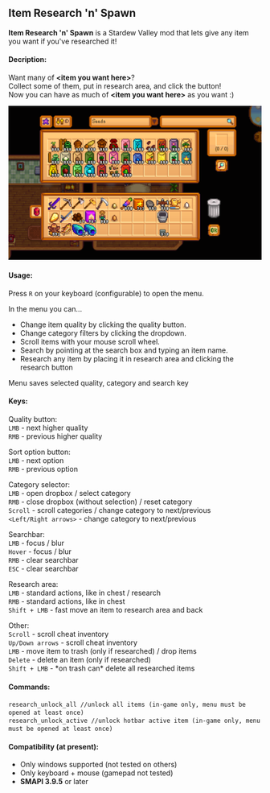 ## Item Research 'n' Spawn

**Item Research 'n' Spawn** is a Stardew Valley mod that lets give any item you want if you've researched it!

#### Decription:

Want many of **\<item you want here>**?    
Collect some of them, put in research area, and click the button!    
Now you can have as much of **\<item you want here>** as you want :)

![](screenshot.png)

#### Usage:
Press `R` on your keyboard (configurable) to open the menu.

In the menu you can...
+ Change item quality by clicking the quality button.
+ Change category filters by clicking the dropdown.
+ Scroll items with your mouse scroll wheel.
+ Search by pointing at the search box and typing an item name.
+ Research any item by placing it in research area and clicking the research button

Menu saves selected quality, category and search key

#### Keys:
Quality button:   
`LMB` - next higher quality   
`RMB` - previous higher quality   

Sort option button:   
`LMB` - next option   
`RMB` - previous option

Category selector:   
`LMB` - open dropbox / select category    
`RMB` - close dropbox (without selection) / reset category   
`Scroll` - scroll categories / change category to next/previous   
`<Left/Right arrows>` - change category to next/previous

Searchbar:  
`LMB` - focus / blur    
`Hover` - focus / blur    
`RMB` - clear searchbar   
`ESC` - clear searchbar   

Research area:   
`LMB` - standard actions, like in chest / research    
`RMB` - standard actions, like in chest     
`Shift + LMB` - fast move an item to research area and back  

Other:   
`Scroll` - scroll cheat inventory   
`Up/Down arrows` - scroll cheat inventory   
`LMB` - move item to trash (only if researched) / drop items   
`Delete` - delete an item (only if researched)   
`Shift + LMB` - \*on trash can* delete all researched items

#### Commands:
```
research_unlock_all //unlock all items (in-game only, menu must be opened at least once)   
research_unlock_active //unlock hotbar active item (in-game only, menu must be opened at least once)  
```

#### Сompatibility (at present):
+ Only windows supported (not tested on others)
+ Only keyboard + mouse (gamepad not tested)
+ **SMAPI 3.9.5** or later
